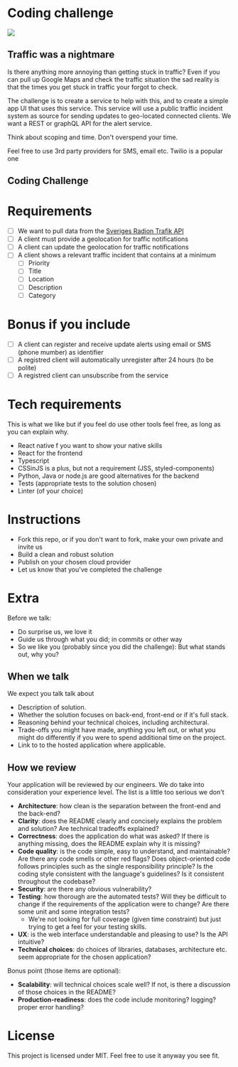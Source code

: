 Coding challenge
========================

![](https://images.unsplash.com/photo-1518558406542-3dc7f0e69a40?ixid=MXwxMjA3fDB8MHxwaG90by1wYWdlfHx8fGVufDB8fHw%3D&ixlib=rb-1.2.1&auto=format&fit=crop&w=3750&q=80)

Traffic was a nightmare
-----------------------

Is there anything more annoying than getting stuck in traffic? Even if you can pull up Google Maps and check the traffic situation the sad reality is that the times you get stuck in traffic your forgot to check.

The challenge is to create a service to help with this, and to create a simple app UI that uses this service.
This service will use a public traffic incident system as source for sending updates to geo-located connected clients.
We want a REST or graphQL API for the alert service.

Think about scoping and time. Don't overspend your time.

Feel free to use 3rd party providers for SMS, email etc. Twilio is a popular one

Coding Challenge
----------------

# Requirements

- [ ] We want to pull data from the [ Sveriges Radion Trafik API](https://sverigesradio.se/api/documentation/v2/metoder/trafik.html)
- [ ] A client must provide a geolocation for traffic notifications
- [ ] A client can update the geolocation for traffic notifications
- [ ] A client shows a relevant traffic incident that contains at a minimum
  - [ ] Priority
  - [ ] Title
  - [ ] Location
  - [ ] Description
  - [ ] Category

# Bonus if you include
- [ ] A client can register and receive update alerts using email or SMS (phone mumber) as identifier 
- [ ] A registred client will automatically unregister after 24 hours (to be polite)
- [ ] A registred client can unsubscribe from the service

# Tech requirements

This is what we like but if you feel do use other tools feel free, as long as you can explain why.

- React native f you want to show your native skills
- React for the frontend 
- Typescript
- CSSinJS is a plus, but not a requirement (JSS, styled-components)
- Python, Java or node.js are good alternatives for the backend
- Tests (appropriate tests to the solution chosen)
- Linter (of your choice)

# Instructions

- Fork this repo, or if you don't want to fork, make your own private and invite us
- Build a clean and robust solution 
- Publish on your chosen cloud provider
- Let us know that you've completed the challenge

# Extra

Before we talk:
- Do surprise us, we love it
- Guide us through what you did; in commits or other way
- So we like you (probably since you did the challenge): But what stands out, why you?


When we talk
------------

We expect you talk talk about

* Description of solution.
* Whether the solution focuses on back-end, front-end or if it's full stack.
* Reasoning behind your technical choices, including architectural. 
* Trade-offs you might have made, anything you left out, or what you might do differently if you were to spend additional time on the project.
* Link to to the hosted application where applicable.

How we review
-------------

Your application will be reviewed by our engineers. We do take into consideration your experience level.
The list is a little too serious we don't 
* **Architecture**: how clean is the separation between the front-end and the back-end?
* **Clarity**: does the README clearly and concisely explains the problem and solution? Are technical tradeoffs explained?
* **Correctness**: does the application do what was asked? If there is anything missing, does the README explain why it is missing?
* **Code quality**: is the code simple, easy to understand, and maintainable?  Are there any code smells or other red flags? Does object-oriented code follows principles such as the single responsibility principle? Is the coding style consistent with the language's guidelines? Is it consistent throughout the codebase?
* **Security**: are there any obvious vulnerability?
* **Testing**: how thorough are the automated tests? Will they be difficult to change if the requirements of the application were to change? Are there some unit and some integration tests?
	* We're not looking for full coverage (given time constraint) but just trying to get a feel for your testing skills.
* **UX**: is the web interface understandable and pleasing to use? Is the API intuitive?
* **Technical choices**: do choices of libraries, databases, architecture etc. seem appropriate for the chosen application?

Bonus point (those items are optional):

* **Scalability**: will technical choices scale well? If not, is there a discussion of those choices in the README? 
* **Production-readiness**: does the code include monitoring? logging? proper error handling?



# License

This project is licensed under MIT. Feel free to use it anyway you see fit.

